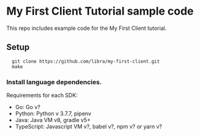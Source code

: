 # My First Client Tutorial sample code
This repo includes example code for the My First Client tutorial.

## Setup
```
  git clone https://github.com/libra/my-first-client.git
  make
```

### Install language dependencies.

Requirements for each SDK:

* Go: Go v?
* Python: Python v 3.7.7, pipenv
* Java: Java VM v8, gradle v5+
* TypeScript: Javascript VM v?, babel v?, npm v? or yarn v?
